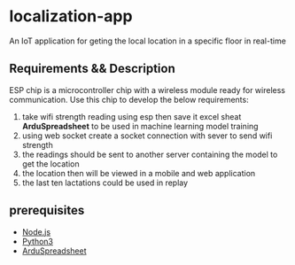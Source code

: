 # localization-app
An IoT application for geting the local location in a specific floor in real-time 
## Requirements && Description

ESP chip is a microcontroller chip with a wireless module ready for wireless communication. 
Use this chip to develop the below requirements:

1. take wifi strength reading using esp then save it excel sheat **ArduSpreadsheet** to be used in machine learning model training
2. using web socket create a socket connection with sever to send wifi strength
3. the readings should be sent to another server containing the model to get the location 
4. the location then will be viewed in a mobile and web application 
5. the last ten lactations could be used in replay 

 
## prerequisites

- [Node.js](https://nodejs.org/en/)
- [Python3](https://www.python.org/downloads/)
- [ArduSpreadsheet](https://circuitjournal.com/arduino-serial-to-spreadsheet)
    
